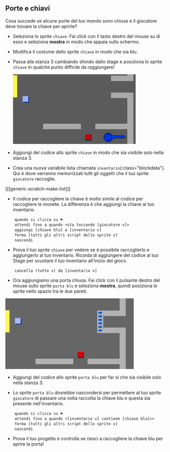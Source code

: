 ## Porte e chiavi

Cosa succede se alcune porte del tuo mondo sono chiuse e il giocatore deve trovare la chiave per aprirle?

+ Seleziona lo sprite `chiave`. Fai click con il tasto destro del mouse su di esso e seleziona **mostra** in modo che appaia sullo schermo.

+ Modifica il costume dello sprite `chiave` in modo che sia blu.

+ Passa alla stanza 3 cambiando sfondo dallo stage e posiziona lo sprite `chiave` in qualche punto difficile da raggiungere!
    
    ![screenshot](images/world-key.png)

+ Aggiungi del codice allo sprite `chiave` in modo che sia visibile solo nella stanza 3.

+ Crea una nuova variabile lista chiamata `inventario`{:class="blockdata"}. Qui è dove verranno memorizzati tutti gli oggetti che il tuo sprite `giocatore` raccoglie.

[[[generic-scratch-make-list]]]

+ Il codice per raccogliere la chiave è molto simile al codice per raccogliere le monete. La differenza è che aggiungi la chiave al tuo inventario.

```blocks
    quando si clicca su ⚑
	attendi fino a quando <sta toccando [giocatore v]>
	aggiungi [chiave blu] a [inventario v]
	ferma [tutti gli altri script dello sprite v]
	nascondi
```

+ Prova il tuo sprite `chiave` per vedere se è possibile raccoglierlo e aggiungerlo al tuo inventario. Ricorda di aggiungere del codice al tuo Stage per svuotare il tuo inventario all'inizio del gioco.

```blocks
    cancella (tutto v) da [inventario v]
```

+ Ora aggiungiamo una porta chiusa. Fai click con il pulsante destro del mouse sullo sprite `porta blu` e seleziona **mostra**, quindi posiziona lo sprite nello spazio tra le due pareti.

![screenshot](images/world-door.png)

+ Aggiungi del codice allo sprite `porta blu` per far sì che sia visibile solo nella stanza 3.

+ Lo sprite `porta blu` dovrebbe nascondersi per permettere al tuo sprite `giocatore` di passare una volta raccolta la chiave blu e questa sia presente nell'inventario.

```blocks
    quando si clicca su ⚑
	attendi fino a quando <[inventario v] contiene [chiave blu]>>
	ferma [tutti gli altri script dello sprite v]
	nascondi
```

+ Prova il tuo progetto e controlla se riesci a raccogliere la chiave blu per aprire la porta!